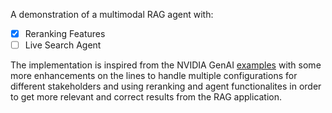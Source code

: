 A demonstration of a multimodal RAG agent with:  
* [x] Reranking Features
* [ ] Live Search Agent

The implementation is inspired from the NVIDIA GenAI [examples](https://github.com/NVIDIA/GenerativeAIExamples) with some more enhancements on the lines to handle multiple configurations for different stakeholders and using reranking and agent functionalites in order to get more relevant and correct results from the RAG application.